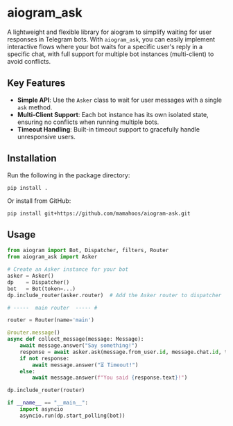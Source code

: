 # aiogram_ask

A lightweight and flexible library for aiogram to simplify waiting for user responses in Telegram bots. With `aiogram_ask`, you can easily implement interactive flows where your bot waits for a specific user's reply in a specific chat, with full support for multiple bot instances (multi-client) to avoid conflicts.

## Key Features
- **Simple API**: Use the `Asker` class to wait for user messages with a single `ask` method.
- **Multi-Client Support**: Each bot instance has its own isolated state, ensuring no conflicts when running multiple bots.
- **Timeout Handling**: Built-in timeout support to gracefully handle unresponsive users.

## Installation
Run the following in the package directory:
```
pip install .
```

Or install from GitHub:
```
pip install git+https://github.com/mamahoos/aiogram-ask.git
```

## Usage
```python
from aiogram import Bot, Dispatcher, filters, Router
from aiogram_ask import Asker

# Create an Asker instance for your bot
asker = Asker()
dp    = Dispatcher()
bot   = Bot(token=...)
dp.include_router(asker.router)  # Add the Asker router to dispatcher

# -----  main router  ----- #

router = Router(name='main')

@router.message()
async def collect_message(message: Message):
    await message.answer("Say something!")
    response = await asker.ask(message.from_user.id, message.chat.id, timeout=30)
    if not response:
        await message.answer("⏳ Timeout!")
    else:
        await message.answer(f"You said {response.text}!")

dp.include_router(router)

if __name__ == "__main__":
    import asyncio
    asyncio.run(dp.start_polling(bot))
```
